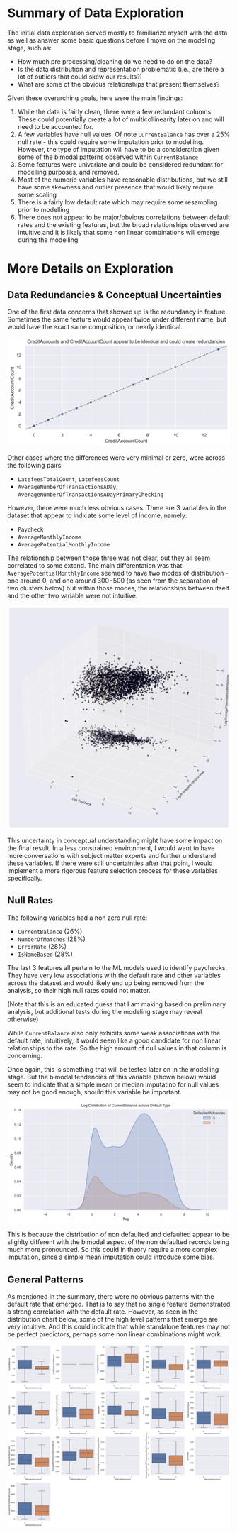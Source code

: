 # Summary of Data Exploration

The initial data exploration served mostly to familiarize myself with the data as well as answer some basic questions before I move on the modeling stage, such as:

* How much pre processing/cleaning do we need to do on the data?
* Is the data distribution and representation problematic (i.e., are there a lot of outliers that could skew our results?)
* What are some of the obvious relationships that present themselves?

Given these overarching goals, here were the main findings:

1) While the data is fairly clean, there were a few redundant columns. These could potentially create a lot of multicollinearity later on and will need to be accounted for.
2) A few variables have null values. Of note `CurrentBalance` has over a 25% null rate - this could require some imputation prior to modelling. However, the type of imputation will have to be a consideration given some of the bimodal patterns observed within `CurrentBalance`
3) Some features were univariate and could be considered redundant for modelling purposes, and removed.
4) Most of the numeric variables have reasonable distributions, but we still have some skewness and outlier presence that would likely require some scaling
5) There is a fairly low default rate which may require some resampling prior to modelling
6) There does not appear to be major/obvious correlations between default rates and the existing features, but the broad relationships observed are intuitive and it is likely that some non linear combinations will emerge during the modelling

# More Details on Exploration

## Data Redundancies & Conceptual Uncertainties

One of the first data concerns that showed up is the redundancy in feature. Sometimes the same feature would appear twice under different name, but would have the exact same composition, or nearly identical.

![credit-account-redundancy](./images/credit-account-redundancy.png)

Other cases where the differences were very minimal or zero, were across the following pairs:
* `LatefeesTotalCount`, `LatefeesCount`
* `AverageNumberOfTransactionsADay`, `AverageNumberOfTransactionsADayPrimaryChecking`

However, there were much less obvious cases. There are 3 variables in the dataset that appear to indicate some level of income, namely:

* `Paycheck`
* `AverageMonthlyIncome`
* `AveragePotentialMonthlyIncome`

The relationship between those three was not clear, but they all seem correlated to some extend. The main differentation was that `AveragePotentialMonthlyIncome` seemed to have two modes of distribution - one around 0, and one around $300-$500 (as seen from the separation of two clusters below) but within those modes, the relationships between itself and the other two variable were not intuitive.

![income-variables](./images/income-variables.png)

This uncertainty in conceptual understanding might have some impact on the final result. In a less constrained environment, I would want to have more conversations with subject matter experts and further understand these variables. If there were still uncertainties after that point, I would implement a more rigorous feature selection process for these variables specifically.

## Null Rates

The following variables had a non zero null rate:

* `CurrentBalance` (26%)
* `NumberOfMatches` (28%)
* `ErrorRate` (28%)
* `IsNameBased` (28%)

The last 3 features all pertain to the ML models used to identify paychecks. They have very low associations with the default rate and other variables across the dataset and would likely end up being removed from the analysis, so their high null rates could not matter.

(Note that this is an educated guess that I am making based on preliminary analysis, but additional tests during the modeling stage may reveal otherwise)

While `CurrentBalance` also only exhibits some weak associations with the default rate, intuitively, it would seem like a good candidate for non linear relationships to the rate. So the high amount of null values in that column is concerning.

Once again, this is something that will be tested later on in the modelling stage. But the bimodal tendencies of this variable (shown below) would seem to indicate that a simple mean or median imputatino for null values may not be good enough, should this variable be important.

![current-balance-dist](./images/current-balance-dist.png)


This is because the distribution of non defaulted and defaulted appear to be slighlty different with the bimodal aspect of the non defaulted records being much more pronounced. So this could in theory require a more complex imputation, since a simple mean imputation could introduce some bias.

## General Patterns

As mentioned in the summary, there were no obvious patterns with the default rate that emerged. That is to say that no single feature demonstrated a strong correlation with the default rate. However, as seen in the distribution chart below, some of the high level patterns that emerge are very intuitive. And this could indicate that while standalone features may not be perfect predictors, perhaps some non linear combinations might work.

![float-dist](./images/float-dist.png)
